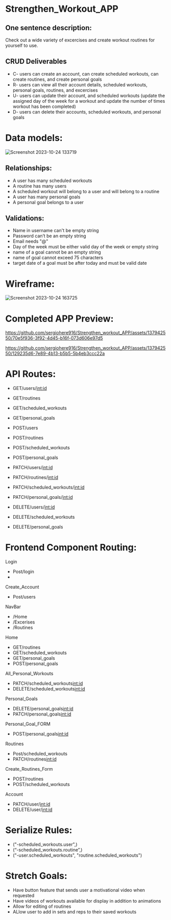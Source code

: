 
# Strengthen_Workout_APP

## One sentence description:
Check out a wide variety of excercises and create workout routines for yourself to use. 

## CRUD Deliverables
* C- users can create an account, can create scheduled workouts, can create routines, and create personal goals
* R- users can view all their account details, scheduled workouts, personal goals, routines, and excercises
* U- users can update their account, and scheduled workouts (update the assigned day of the week for a workout and update the number of times workout has been completed)
* D- users can delete their accounts, scheduled workouts, and personal goals

# Data models:
![Screenshot 2023-10-24 133719](https://github.com/sergiohere916/Strengthen_workout_APP/assets/137942550/0d906bf2-da4d-4a87-a235-3d491ce8388a)

## Relationships:
* A user has many scheduled workouts 
* A routine has many users
* A scheduled workout will belong to a user and will belong to a routine
* A user has many personal goals
* A personal goal belongs to a user

## Validations:
* Name in username can't be empty string
* Password can’t be an empty string
* Email needs "@"
* Day of the week must be either valid day of the week or empty string
* name of a goal cannot be an empty string
* name of goal cannot exceed 75 characters
* target date of a goal must be after today and must be valid date

# Wireframe:
![Screenshot 2023-10-24 163725](https://github.com/sergiohere916/Strengthen_workout_APP/assets/137942550/1a3faf82-cd4e-467f-856a-5207a5d47086)

# Completed APP Preview:
https://github.com/sergiohere916/Strengthen_workout_APP/assets/137942550/70e5f936-3f92-4d45-b16f-073d606e97d5

https://github.com/sergiohere916/Strengthen_workout_APP/assets/137942550/129235d6-7e89-4b13-b5b5-5b4eb3ccc22a



# API Routes:
* GET/users/<int:id>
* GET/routines
* GET/scheduled_workouts
* GET/personal_goals

* POST/users
* POST/routines
* POST/scheduled_workouts
* POST/personal_goals

* PATCH/users/<int:id>
* PATCH/routines/<int:id>
* PATCH/scheduled_workouts/<int:id>
* PATCH/personal_goals/<int:id>

* DELETE/users/<int:id>
* DELETE/scheduled_workouts
* DELETE/personal_goals

# Frontend Component Routing:
Login 
* Post/login
* 
Create_Account
* Post/users
  
NavBar
* /Home
* /Excerises
* /Routines  

Home
* GET/routines
* GET/scheduled_workouts
* GET/personal_goals
* POST/personal_goals
  
All_Personal_Workouts
* PATCH/scheduled_workouts<int:id>
* DELETE/scheduled_workouts<int:id>

Personal_Goals
* DELETE/personal_goals<int:id>
* PATCH/personal_goals<int:id>

Personal_Goal_FORM
* POST/personal_goals<int:id>

Routines
* Post/scheduled_workouts
* PATCH/routines<int:id>

Create_Routines_Form
* POST/routines
* POST/scheduled_workouts

Account
* PATCH/user/<int:id>
* DELETE/user/<int:id>

# Serialize Rules:
* ("-scheduled_workouts.user",)
* (“-scheduled_workouts.routine”,)
* ("-user.scheduled_workouts", "routine.scheduled_workouts")

# Stretch Goals:
*  Have button feature that sends user a motivational video when requested
*  Have videos of workouts available for display in addition to animations
*  Allow for editing of routines
*  ALlow user to add in sets and reps to their saved workouts








